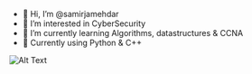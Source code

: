 - 👋 Hi, I’m @samirjamehdar
- 👀 I’m interested in CyberSecurity
- 🌱 I’m currently learning Algorithms, datastructures & CCNA
- :chocolate_bar: Currently using Python & C++

![Alt Text](https://media.giphy.com/media/vFKqnCdLPNOKc/giphy.gif)

<!---
samirjamehdar/samirjamehdar is a ✨ special ✨ repository because its `README.md` (this file) appears on your GitHub profile.
You can click the Preview link to take a look at your changes.
--->
